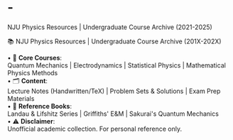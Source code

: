 # -
NJU Physics Resources | Undergraduate Course Archive (2021-2025) 

📚 NJU Physics Resources | Undergraduate Course Archive (201X-202X)

• 📓 **Core Courses**:  
  Quantum Mechanics | Electrodynamics | Statistical Physics | Mathematical Physics Methods  
• 🗂️ **Content**:  
  Lecture Notes (Handwritten/TeX) | Problem Sets & Solutions | Exam Prep Materials  
• 📖 **Reference Books**:  
  Landau & Lifshitz Series | Griffiths' E&M | Sakurai's Quantum Mechanics  
• ⚠️ **Disclaimer**:  
  Unofficial academic collection. For personal reference only.
